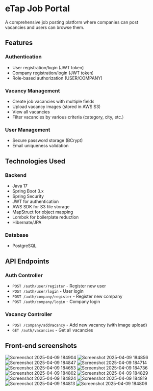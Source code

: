 # eTap Job Portal

A comprehensive job posting platform where companies can post vacancies and users can browse them.

## Features

### Authentication
- User registration/login (JWT token)
- Company registration/login (JWT token)
- Role-based authorization (USER/COMPANY)

### Vacancy Management
- Create job vacancies with multiple fields
- Upload vacancy images (stored in AWS S3)
- View all vacancies
- Filter vacancies by various criteria (category, city, etc.)

### User Management
- Secure password storage (BCrypt)
- Email uniqueness validation

## Technologies Used

### Backend
- Java 17
- Spring Boot 3.x
- Spring Security
- JWT for authentication
- AWS SDK for S3 file storage
- MapStruct for object mapping
- Lombok for boilerplate reduction
- Hibernate/JPA

### Database
- PostgreSQL
## API Endpoints

### Auth Controller
- `POST /auth/user/register` - Register new user
- `POST /auth/user/login` - User login
- `POST /auth/company/register` - Register new company
- `POST /auth/company/login` - Company login

### Vacancy Controller
- `POST /company/addVacancy` - Add new vacancy (with image upload)
- `GET /auth/vacancies` - Get all vacancies

## Front-end screenshots
![Screenshot 2025-04-09 184904](https://github.com/user-attachments/assets/2fcf020a-3940-433a-bd4b-1b9f04f4ea8a)
![Screenshot 2025-04-09 184856](https://github.com/user-attachments/assets/20c8c6ec-f6e5-4240-af21-2e194c691759)
![Screenshot 2025-04-09 184847](https://github.com/user-attachments/assets/c9c59280-c775-4582-b875-ad6dfca8ffc7)
![Screenshot 2025-04-09 184714](https://github.com/user-attachments/assets/115da753-4633-4dac-b1f0-325ba83e890f)
![Screenshot 2025-04-09 184653](https://github.com/user-attachments/assets/33562d2e-c57c-4f5a-87b1-e2516221c834)
![Screenshot 2025-04-09 184736](https://github.com/user-attachments/assets/5eacf93e-8220-4416-b3ff-d4ccace17e51)
![Screenshot 2025-04-09 184802](https://github.com/user-attachments/assets/ce1019eb-675e-4544-b768-120608add4da)
![Screenshot 2025-04-09 184829](https://github.com/user-attachments/assets/a8325301-2ead-4449-9036-289c7d342531)
![Screenshot 2025-04-09 184824](https://github.com/user-attachments/assets/d2f15e1a-4c4d-4480-a385-e8cf4ba668ce)
![Screenshot 2025-04-09 184819](https://github.com/user-attachments/assets/cf05ed62-361e-4170-b57d-cac1aade25e3)
![Screenshot 2025-04-09 184813](https://github.com/user-attachments/assets/2397d3ca-8f28-4510-8986-b12df1cfcd8f)
![Screenshot 2025-04-09 184806](https://github.com/user-attachments/assets/439e8163-ee0a-4ad3-8156-ba3196b06ea6)

